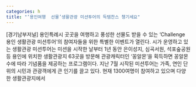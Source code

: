 ```yaml
---
categories: h
title: "‘용인여행  선물’생활관광 미션투어의 득템찬스 챙기세요"
---
```

[경기남부저널] 용인특례시 곳곳을 여행하고 풍성한 선물도 받을 수 있는 ‘Challenge 용인 생활관광 미션투어’의 참여자들을 위한 특별한 이벤트가 열린다. 시가 운영하고 있는 생활관광 미션투어는 미션을 시작한 날부터 1년 동안 은이성지, 심곡서원, 석포숲공원 등 용인에 위치한 생활관광지 63곳을 방문해 관광캐릭터인 ‘꽁알몬’을 획득하면 꽁알몬 수에 따라 기념품을 제공하는 프로그램이다. 지난 7월 시작된 미션투어는 가족, 연인 단위의 시민과 관광객에게 큰 인기를 끌고 있다. 현재 1300여명이 참여하고 있으며 다양한 생활관광지에서